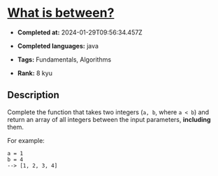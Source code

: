 # [What is between?](https://www.codewars.com/kata/55ecd718f46fba02e5000029)

- **Completed at:** 2024-01-29T09:56:34.457Z

- **Completed languages:** java

- **Tags:** Fundamentals, Algorithms

- **Rank:** 8 kyu

## Description

Complete the function that takes two integers (`a, b`, where `a < b`) and return an array of all integers between the input parameters, **including** them.

For example:
```
a = 1
b = 4
--> [1, 2, 3, 4]
```